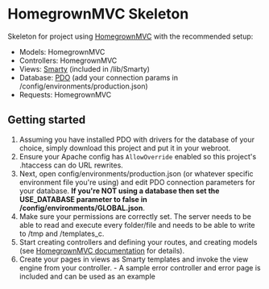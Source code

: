 # HomegrownMVC Skeleton
Skeleton for project using [HomegrownMVC](https://github.com/konapun/HomegrownMVC) with the recommended setup:
  * Models: HomegrownMVC
  * Controllers: HomegrownMVC
  * Views: [Smarty](http://www.smarty.net/) (included in /lib/Smarty)
  * Database: [PDO](http://php.net/pdo) (add your connection params in /config/environments/production.json)
  * Requests: HomegrownMVC

## Getting started
  1. Assuming you have installed PDO with drivers for the database of your choice, simply download this project and put it in your webroot.
  2. Ensure your Apache config has `AllowOverride` enabled so this project's .htaccess can do URL rewrites.
  3. Next, open config/environments/production.json (or whatever specific environment file you're using) and edit PDO connection parameters for your database. **If you're NOT using a database then set the USE_DATABASE parameter to false in /config/environments/GLOBAL.json**.
  4. Make sure your permissions are correctly set. The server needs to be able to read and execute every folder/file and needs to be able to write to /tmp and /templates_c.
  5. Start creating controllers and defining your routes, and creating models (see [HomegrownMVC documentation](https://github.com/konapun/HomegrownMVC) for details).
  6. Create your pages in views as Smarty templates and invoke the view engine from your controller.
    - A sample error controller and error page is included and can be used as an example
